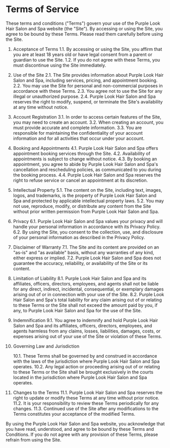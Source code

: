 # Terms of Service

These terms and conditions ("Terms") govern your use of the Purple Look Hair Salon and Spa website (the "Site"). By accessing or using the Site, you agree to be bound by these Terms. Please read them carefully before using the Site.

1. Acceptance of Terms
   1.1. By accessing or using the Site, you affirm that you are at least 18 years old or have legal consent from a parent or guardian to use the Site.
   1.2. If you do not agree with these Terms, you must discontinue using the Site immediately.

2. Use of the Site
   2.1. The Site provides information about Purple Look Hair Salon and Spa, including services, pricing, and appointment booking.
   2.2. You may use the Site for personal and non-commercial purposes in accordance with these Terms.
   2.3. You agree not to use the Site for any illegal or unauthorized purpose.
   2.4. Purple Look Hair Salon and Spa reserves the right to modify, suspend, or terminate the Site's availability at any time without notice.

3. Account Registration
   3.1. In order to access certain features of the Site, you may need to create an account.
   3.2. When creating an account, you must provide accurate and complete information.
   3.3. You are responsible for maintaining the confidentiality of your account information and for all activities that occur under your account.

4. Booking and Appointments
   4.1. Purple Look Hair Salon and Spa offers appointment booking services through the Site.
   4.2. Availability of appointments is subject to change without notice.
   4.3. By booking an appointment, you agree to abide by Purple Look Hair Salon and Spa's cancellation and rescheduling policies, as communicated to you during the booking process.
   4.4. Purple Look Hair Salon and Spa reserves the right to refuse service or cancel an appointment at its discretion.

5. Intellectual Property
   5.1. The content on the Site, including text, images, logos, and trademarks, is the property of Purple Look Hair Salon and Spa and protected by applicable intellectual property laws.
   5.2. You may not use, reproduce, modify, or distribute any content from the Site without prior written permission from Purple Look Hair Salon and Spa.

6. Privacy
   6.1. Purple Look Hair Salon and Spa values your privacy and will handle your personal information in accordance with its Privacy Policy.
   6.2. By using the Site, you consent to the collection, use, and disclosure of your personal information as described in the Privacy Policy.

7. Disclaimer of Warranty
   7.1. The Site and its content are provided on an "as-is" and "as available" basis, without any warranties of any kind, either express or implied.
   7.2. Purple Look Hair Salon and Spa does not guarantee the accuracy, reliability, or availability of the Site or its content.

8. Limitation of Liability
   8.1. Purple Look Hair Salon and Spa and its affiliates, officers, directors, employees, and agents shall not be liable for any direct, indirect, incidental, consequential, or exemplary damages arising out of or in connection with your use of the Site.
   8.2. Purple Look Hair Salon and Spa's total liability for any claim arising out of or relating to these Terms or the Site shall not exceed the amount paid by you, if any, to Purple Look Hair Salon and Spa for the use of the Site.

9. Indemnification
   9.1. You agree to indemnify and hold Purple Look Hair Salon and Spa and its affiliates, officers, directors, employees, and agents harmless from any claims, losses, liabilities, damages, costs, or expenses arising out of your use of the Site or violation of these Terms.

10. Governing Law and Jurisdiction

    10.1. These Terms shall be governed by and construed in accordance with the laws of the jurisdiction where Purple Look Hair Salon and Spa operates.
    10.2. Any legal action or proceeding arising out of or relating to these Terms or the Site shall be brought exclusively in the courts located in the jurisdiction where Purple Look Hair Salon and Spa operates.

11. Changes to the Terms
    11.1. Purple Look Hair Salon and Spa reserves the right to update or modify these Terms at any time without prior notice.
    11.2. It is your responsibility to review these Terms periodically for any changes.
    11.3. Continued use of the Site after any modifications to the Terms constitutes your acceptance of the modified Terms.

By using the Purple Look Hair Salon and Spa website, you acknowledge that you have read, understood, and agree to be bound by these Terms and Conditions. If you do not agree with any provision of these Terms, please refrain from using the Site.
